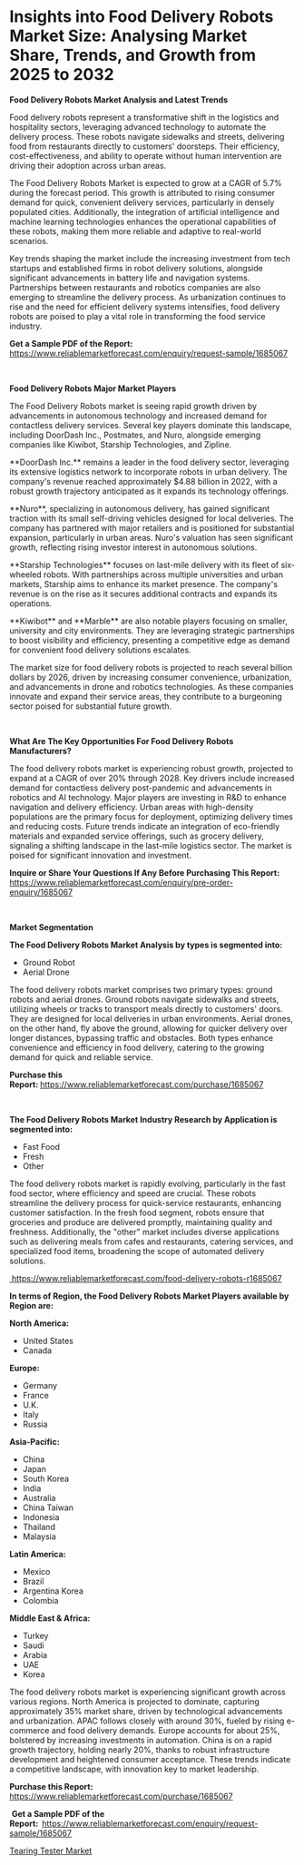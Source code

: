 <p><h1>Insights into Food Delivery Robots Market Size: Analysing Market Share, Trends, and Growth from 2025 to 2032</h1></p><p><strong>Food Delivery Robots Market Analysis and Latest Trends</strong></p>
<p><p>Food delivery robots represent a transformative shift in the logistics and hospitality sectors, leveraging advanced technology to automate the delivery process. These robots navigate sidewalks and streets, delivering food from restaurants directly to customers' doorsteps. Their efficiency, cost-effectiveness, and ability to operate without human intervention are driving their adoption across urban areas.</p><p>The Food Delivery Robots Market is expected to grow at a CAGR of 5.7% during the forecast period. This growth is attributed to rising consumer demand for quick, convenient delivery services, particularly in densely populated cities. Additionally, the integration of artificial intelligence and machine learning technologies enhances the operational capabilities of these robots, making them more reliable and adaptive to real-world scenarios.</p><p>Key trends shaping the market include the increasing investment from tech startups and established firms in robot delivery solutions, alongside significant advancements in battery life and navigation systems. Partnerships between restaurants and robotics companies are also emerging to streamline the delivery process. As urbanization continues to rise and the need for efficient delivery systems intensifies, food delivery robots are poised to play a vital role in transforming the food service industry.</p></p>
<p><strong>Get a Sample PDF of the Report:&nbsp;</strong> <a href="https://www.reliablemarketforecast.com/enquiry/request-sample/1685067?utm_campaign=3491&utm_medium=2&utm_source=Github&utm_content=ia&utm_term=26032025&utm_id=food-delivery-robots">https://www.reliablemarketforecast.com/enquiry/request-sample/1685067</a></p>
<p>&nbsp;</p>
<p><strong>Food Delivery Robots Major Market Players</strong></p>
<p><p>The Food Delivery Robots market is seeing rapid growth driven by advancements in autonomous technology and increased demand for contactless delivery services. Several key players dominate this landscape, including DoorDash Inc., Postmates, and Nuro, alongside emerging companies like Kiwibot, Starship Technologies, and Zipline.</p><p>**DoorDash Inc.** remains a leader in the food delivery sector, leveraging its extensive logistics network to incorporate robots in urban delivery. The company's revenue reached approximately $4.88 billion in 2022, with a robust growth trajectory anticipated as it expands its technology offerings.</p><p>**Nuro**, specializing in autonomous delivery, has gained significant traction with its small self-driving vehicles designed for local deliveries. The company has partnered with major retailers and is positioned for substantial expansion, particularly in urban areas. Nuro's valuation has seen significant growth, reflecting rising investor interest in autonomous solutions.</p><p>**Starship Technologies** focuses on last-mile delivery with its fleet of six-wheeled robots. With partnerships across multiple universities and urban markets, Starship aims to enhance its market presence. The company's revenue is on the rise as it secures additional contracts and expands its operations.</p><p>**Kiwibot** and **Marble** are also notable players focusing on smaller, university and city environments. They are leveraging strategic partnerships to boost visibility and efficiency, presenting a competitive edge as demand for convenient food delivery solutions escalates.</p><p>The market size for food delivery robots is projected to reach several billion dollars by 2026, driven by increasing consumer convenience, urbanization, and advancements in drone and robotics technologies. As these companies innovate and expand their service areas, they contribute to a burgeoning sector poised for substantial future growth.</p></p>
<p>&nbsp;</p>
<p><strong>What Are The Key Opportunities For Food Delivery Robots Manufacturers?</strong></p>
<p><p>The food delivery robots market is experiencing robust growth, projected to expand at a CAGR of over 20% through 2028. Key drivers include increased demand for contactless delivery post-pandemic and advancements in robotics and AI technology. Major players are investing in R&D to enhance navigation and delivery efficiency. Urban areas with high-density populations are the primary focus for deployment, optimizing delivery times and reducing costs. Future trends indicate an integration of eco-friendly materials and expanded service offerings, such as grocery delivery, signaling a shifting landscape in the last-mile logistics sector. The market is poised for significant innovation and investment.</p></p>
<p><strong>Inquire or Share Your Questions If Any Before Purchasing This Report:</strong> <a href="https://www.reliablemarketforecast.com/enquiry/pre-order-enquiry/1685067?utm_campaign=3491&utm_medium=2&utm_source=Github&utm_content=ia&utm_term=26032025&utm_id=food-delivery-robots">https://www.reliablemarketforecast.com/enquiry/pre-order-enquiry/1685067</a></p>
<p>&nbsp;</p>
<p><strong>Market Segmentation</strong></p>
<p><strong>The Food Delivery Robots Market Analysis by types is segmented into:</strong></p>
<p><ul><li>Ground Robot</li><li>Aerial Drone</li></ul></p>
<p><p>The food delivery robots market comprises two primary types: ground robots and aerial drones. Ground robots navigate sidewalks and streets, utilizing wheels or tracks to transport meals directly to customers' doors. They are designed for local deliveries in urban environments. Aerial drones, on the other hand, fly above the ground, allowing for quicker delivery over longer distances, bypassing traffic and obstacles. Both types enhance convenience and efficiency in food delivery, catering to the growing demand for quick and reliable service.</p></p>
<p><strong>Purchase this Report:&nbsp;</strong><a href="https://www.reliablemarketforecast.com/purchase/1685067?utm_campaign=3491&utm_medium=2&utm_source=Github&utm_content=ia&utm_term=26032025&utm_id=food-delivery-robots">https://www.reliablemarketforecast.com/purchase/1685067</a></p>
<p>&nbsp;</p>
<p><strong>The Food Delivery Robots Market Industry Research by Application is segmented into:</strong></p>
<p><ul><li>Fast Food</li><li>Fresh</li><li>Other</li></ul></p>
<p><p>The food delivery robots market is rapidly evolving, particularly in the fast food sector, where efficiency and speed are crucial. These robots streamline the delivery process for quick-service restaurants, enhancing customer satisfaction. In the fresh food segment, robots ensure that groceries and produce are delivered promptly, maintaining quality and freshness. Additionally, the "other" market includes diverse applications such as delivering meals from cafes and restaurants, catering services, and specialized food items, broadening the scope of automated delivery solutions.</p></p>
<p><a href="https://www.reliablemarketforecast.com/food-delivery-robots-r1685067?utm_campaign=3491&utm_medium=2&utm_source=Github&utm_content=ia&utm_term=26032025&utm_id=food-delivery-robots">&nbsp;https://www.reliablemarketforecast.com/food-delivery-robots-r1685067</a></p>
<p><strong>In terms of Region, the Food Delivery Robots Market Players available by Region are:</strong></p>
<p>
    <p> <strong> North America: </strong>
        <ul>
            <li>United States</li>
            <li>Canada</li>
        </ul>
        </p> 
    <p> <strong> Europe: </strong>
        <ul>
            <li>Germany</li>
            <li>France</li>
            <li>U.K.</li>
            <li>Italy</li>
            <li>Russia</li>
        </ul>
        </p> 
    <p> <strong> Asia-Pacific: </strong>
        <ul>
            <li>China</li>
            <li>Japan</li>
            <li>South Korea</li>
            <li>India</li>
            <li>Australia</li>
            <li>China Taiwan</li>
            <li>Indonesia</li>
            <li>Thailand</li>
            <li>Malaysia</li>
        </ul>
        </p> 
    <p> <strong> Latin America: </strong>
        <ul>
            <li>Mexico</li>
            <li>Brazil</li>
            <li>Argentina Korea</li>
            <li>Colombia</li>
        </ul>
        </p> 
    <p> <strong> Middle East & Africa: </strong>
        <ul>
            <li>Turkey</li>
            <li>Saudi</li>
            <li>Arabia</li>
            <li>UAE</li>
            <li>Korea</li>
        </ul>
    </p>
    </p>
<p><p>The food delivery robots market is experiencing significant growth across various regions. North America is projected to dominate, capturing approximately 35% market share, driven by technological advancements and urbanization. APAC follows closely with around 30%, fueled by rising e-commerce and food delivery demands. Europe accounts for about 25%, bolstered by increasing investments in automation. China is on a rapid growth trajectory, holding nearly 20%, thanks to robust infrastructure development and heightened consumer acceptance. These trends indicate a competitive landscape, with innovation key to market leadership.</p></p>
<p><strong>Purchase this Report: </strong><a href="https://www.reliablemarketforecast.com/purchase/1685067?utm_campaign=3491&utm_medium=2&utm_source=Github&utm_content=ia&utm_term=26032025&utm_id=food-delivery-robots">https://www.reliablemarketforecast.com/purchase/1685067</a></p>
<p>&nbsp;<strong>Get a Sample PDF of the Report:&nbsp;&nbsp;</strong><a href="https://www.reliablemarketforecast.com/enquiry/request-sample/1685067?utm_campaign=3491&utm_medium=2&utm_source=Github&utm_content=ia&utm_term=26032025&utm_id=food-delivery-robots">https://www.reliablemarketforecast.com/enquiry/request-sample/1685067</a></p>
<p><strong></strong></p>
<p><p><a href="https://github.com/marteionun0/Market-Research-Report-List-1/blob/main/tearing-tester-market.md?utm_campaign=3491&utm_medium=2&utm_source=Github&utm_content=ia&utm_term=26032025&utm_id=food-delivery-robots">Tearing Tester Market</a></p></p>